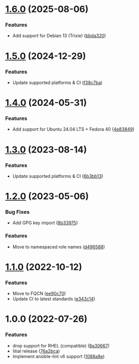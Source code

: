 # [1.6.0](https://github.com/de-it-krachten/ansible-role-docker_desktop/compare/v1.5.0...v1.6.0) (2025-08-06)


### Features

* Add support for Debian 13 (Trixie) ([bbda320](https://github.com/de-it-krachten/ansible-role-docker_desktop/commit/bbda320285a65acf384d76649d709ddbd1d46a8f))

# [1.5.0](https://github.com/de-it-krachten/ansible-role-docker_desktop/compare/v1.4.0...v1.5.0) (2024-12-29)


### Features

* Update supported platforms & CI ([f38c7ba](https://github.com/de-it-krachten/ansible-role-docker_desktop/commit/f38c7baf8b93a80c79ae5d542a97297d536c9183))

# [1.4.0](https://github.com/de-it-krachten/ansible-role-docker_desktop/compare/v1.3.0...v1.4.0) (2024-05-31)


### Features

* Add support for Ubuntu 24.04 LTS + Fedora 40 ([4e83849](https://github.com/de-it-krachten/ansible-role-docker_desktop/commit/4e83849ad0da9760371c08abcb8acd526256efd1))

# [1.3.0](https://github.com/de-it-krachten/ansible-role-docker_desktop/compare/v1.2.0...v1.3.0) (2023-08-14)


### Features

* Update supported platforms & CI ([6b3bb13](https://github.com/de-it-krachten/ansible-role-docker_desktop/commit/6b3bb1303e5fa83b05f94654b2e8cdfe3424c687))

# [1.2.0](https://github.com/de-it-krachten/ansible-role-docker_desktop/compare/v1.1.0...v1.2.0) (2023-05-06)


### Bug Fixes

* Add GPG key import ([8b33975](https://github.com/de-it-krachten/ansible-role-docker_desktop/commit/8b33975adc85f4cb0ffdad581e4d0f7372c2bd6a))


### Features

* Move to namespaced role names ([d496588](https://github.com/de-it-krachten/ansible-role-docker_desktop/commit/d496588037cf35f978e2e2d6a6ee6c79bff684be))

# [1.1.0](https://github.com/de-it-krachten/ansible-role-docker_desktop/compare/v1.0.0...v1.1.0) (2022-10-12)


### Features

* Move to FQCN ([ee90c70](https://github.com/de-it-krachten/ansible-role-docker_desktop/commit/ee90c70ff643688e17da6153fd326bb7de83a10b))
* Update CI to latest standards ([e343c14](https://github.com/de-it-krachten/ansible-role-docker_desktop/commit/e343c14bb1ac246cbb5b4a5c1f14261a2c66260d))

# 1.0.0 (2022-07-26)


### Features

* drop support for RHEL (compatible) ([8a30667](https://github.com/de-it-krachten/ansible-role-docker_desktop/commit/8a3066746952288c25f5831652c2a702333f0dd2))
* Iitial release ([76a2bca](https://github.com/de-it-krachten/ansible-role-docker_desktop/commit/76a2bcacdc19f9f9b39c685f9d320619bb7ed9d9))
* Implement ansible-lint v6 support ([1088a8e](https://github.com/de-it-krachten/ansible-role-docker_desktop/commit/1088a8eca885f4e53e3b574effacb35c18701b5b))
